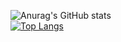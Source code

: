 
![Anurag's GitHub stats](https://github-readme-stats.vercel.app/api?username=alphaokxyz&show_icons=true&theme=default)  
[![Top Langs](https://github-readme-stats.vercel.app/api/top-langs/?username=alphaokxyz&layout=compact)](https://github.com/anuraghazra/github-readme-stats)
